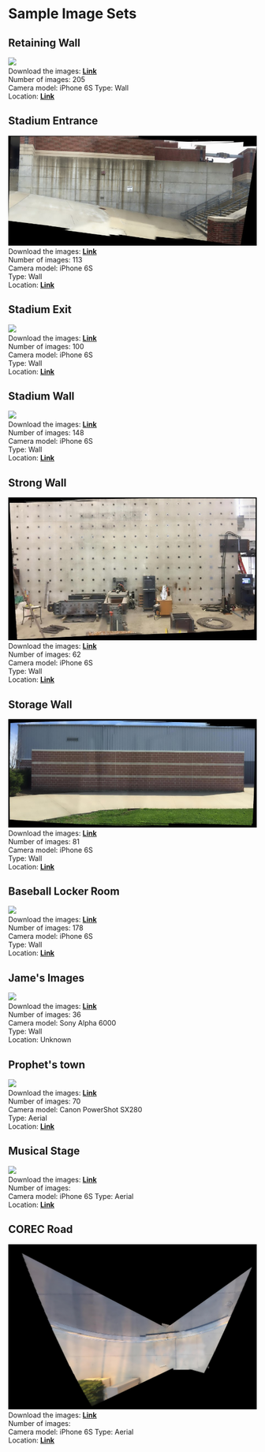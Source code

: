 # Sample Image Sets

## Retaining Wall
![](post/iphone_retaining_wall.jpg)  
Download the images: **[Link](https://my.syncplicity.com/share/py8ap2fqvkjzmvg/iphone_retaining_wall)**  
Number of images: 205  
Camera model: iPhone 6S
Type: Wall    
Location: **[Link](https://www.google.com/maps/@40.4348524,-86.9194662,31a,50.1y,270h,49.17t/data=!3m1!1e3)**  

## Stadium Entrance
![](post/iphone_stadium_entrance.jpg)  
Download the images: **[Link](https://my.syncplicity.com/share/4w8mkspdejjj7ye/iphone_stadium_entrance)**  
Number of images: 113  
Camera model: iPhone 6S  
Type: Wall  
Location: **[Link](https://www.google.com/maps/@40.4337546,-86.9198714,32a,50.4y,90h,45.75t/data=!3m1!1e3)**  

## Stadium Exit
![](post/iphone_stadium_exit.jpg)  
Download the images: **[Link](https://my.syncplicity.com/share/lqquaqqesxsodr3/iphone_stadium_exit)**  
Number of images: 100  
Camera model: iPhone 6S  
Type: Wall  
Location: **[Link](https://www.google.com/maps/@40.4346182,-86.9205679,69a,35y,90h,45.03t/data=!3m1!1e3)**  

## Stadium Wall
![](post/iphone_stadium_wall.jpg)  
Download the images: **[Link](https://my.syncplicity.com/share/floire3tp0vo124/iphone_stadium_wall)**  
Number of images: 148  
Camera model: iPhone 6S  
Type: Wall  
Location: **[Link](https://www.google.com/maps/@40.4342424,-86.916207,98a,35y,270h,39.44t/data=!3m1!1e3)**  

## Strong Wall
![](post/iphone_strong_wall.jpg)  
Download the images: **[Link](https://my.syncplicity.com/share/yxi0vk7fo20xz8g/iphone_strong_wall)**  
Number of images: 62  
Camera model: iPhone 6S  
Type: Wall  
Location: **[Link](https://www.google.com/maps/@40.4374895,-86.9376932,69a,35y,180h,39.45t/data=!3m1!1e3)**  

## Storage Wall
![](post/iphone_storage_wall.jpg)  
Download the images: **[Link](https://my.syncplicity.com/share/ox4mi5ndye6z7uc/iphone_storage_wall)**  
Number of images: 81  
Camera model: iPhone 6S  
Type: Wall  
Location: **[Link](https://www.google.com/maps/@40.4373136,-86.9376708,44a,35y,180h,39.49t/data=!3m1!1e3)**  

## Baseball Locker Room
![](post/iphone_baseball_locker_room.jpg)  
Download the images: **[Link](https://my.syncplicity.com/share/udbjolederfhxwz/iphone_baseball_locker_room)**  
Number of images: 178  
Camera model: iPhone 6S  
Type: Wall  
Location: **[Link](https://www.google.com/maps/@40.4379368,-86.9427365,53a,35y,90h,42.56t/data=!3m1!1e3)**

## Jame's Images
![](post/sony_camera_high_wall.jpg)  
Download the images: **[Link](https://my.syncplicity.com/share/vesovk21yvyg8lu/sony_james)**  
Number of images: 36  
Camera model: Sony Alpha 6000   
Type: Wall  
Location: Unknown

## Prophet's town
![](post/canon_prophet_town.jpg)  
Download the images: **[Link](https://my.syncplicity.com/share/atfrlwieohifwx3/canon_prophet_town)**  
Number of images: 70  
Camera model: Canon PowerShot SX280   
Type: Aerial  
Location: **[Link](https://www.google.com/maps/place/Prophetstown+State+Park/@40.5131014,-86.8050007,171a,35y,39.43t/data=!3m1!1e3!4m5!3m4!1s0x881303c7eca89959:0x4f64b4a14bc88a2c!8m2!3d40.5027136!4d-86.8320582)**


## Musical Stage
![](post/iphone_musical_stage.jpg)  
Download the images: **[Link](https://my.syncplicity.com/share/coyxfd5silje80n/iphone_musical_stage)**  
Number of images:   
Camera model: iPhone 6S 
Type: Aerial  
Location: **[Link](https://www.google.com/maps/place/David+Ross+Memorial+and+Garden,+West+Lafayette,+IN+47906/@40.4310578,-86.9225247,90a,35y,39.46t/data=!3m1!1e3!4m12!1m6!3m5!1s0x8812fd37423e0507:0x8eccb2cf8b1a7c8e!2sPurdue+University!8m2!3d40.4237054!4d-86.9211946!3m4!1s0x8812fd35400114c7:0x987bfbd9523d612d!8m2!3d40.4321673!4d-86.9239086)**

## COREC Road
![](post/iphone_corec_road.jpg)  
Download the images: **[Link](https://my.syncplicity.com/share/d5t8asy6mk95ixl/iphone_corec_road)**  
Number of images:   
Camera model: iPhone 6S 
Type: Aerial  
Location: **[Link](https://www.google.com/maps/place/Purdue+University/@40.4282921,-86.9233621,74a,35y,39.46t/data=!3m1!1e3!4m6!3m5!1s0x8812fd37423e0507:0x8eccb2cf8b1a7c8e!4b1!8m2!3d40.4237054!4d-86.9211946)**















    